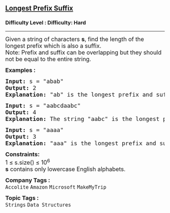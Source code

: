 <h2><a href="https://www.geeksforgeeks.org/problems/longest-prefix-suffix2527/1?utm_source=geeksforgeeks&utm_medium=article_practice_tab&utm_campaign=article_practice_tab">Longest Prefix Suffix</a></h2><h3>Difficulty Level : Difficulty: Hard</h3><hr><div class="problems_problem_content__Xm_eO"><p><span style="font-size: 18px;">Given a string of characters <strong>s</strong>, find the length of the longest prefix which is also a suffix.<br></span><span style="font-size: 18px;">Note: Prefix and suffix can be overlapping but they should not be equal to the entire string.</span></p>
<p><strong><span style="font-size: 18px;">Examples :</span></strong></p>
<pre><span style="font-size: 18px;"><strong>Input:</strong> s = "abab"</span>
<span style="font-size: 18px;"><strong>Output:</strong> 2
<strong>Explanation:</strong> "ab" is the longest prefix and suffix. </span></pre>
<pre><strong><span style="font-size: 18px;">Input:</span></strong><span style="font-size: 18px;"> s = "aabcdaabc"<br></span><span style="font-size: 18px;"><strong>Output: </strong>4<br><strong>Explanation:</strong> The string "aabc" is the longest prefix and suffix.<br></span></pre>
<pre><span style="font-size: 18px;"><strong>Input:</strong> s = "aaaa"</span>
<span style="font-size: 18px;"><strong>Output:</strong> 3
<strong>Explanation:</strong> "aaa" is the longest prefix and suffix. </span></pre>
<p><span style="font-size: 18px;"><strong>Constraints:</strong></span><br><span style="font-size: 18px;">1 ≤ s.size() ≤ 10<sup>6</sup><br><strong>s</strong>&nbsp;contains only lowercase English alphabets.</span></p></div><p><span style=font-size:18px><strong>Company Tags : </strong><br><code>Accolite</code>&nbsp;<code>Amazon</code>&nbsp;<code>Microsoft</code>&nbsp;<code>MakeMyTrip</code>&nbsp;<br><p><span style=font-size:18px><strong>Topic Tags : </strong><br><code>Strings</code>&nbsp;<code>Data Structures</code>&nbsp;